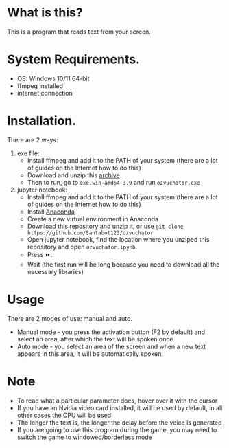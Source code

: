 # What is this?
This is a program that reads text from your screen.
# System Requirements.
- OS: Windows 10/11 64-bit
- ffmpeg installed
- internet connection

# Installation.
 There are 2 ways:
 1. exe file:
    - Install ffmpeg and add it to the PATH of your system (there are a lot of guides on the Internet how to do this)
    - Download and unzip this [archive](https://drive.google.com/file/d/10EWmP2It9Iy3QwZwAw3iV4Leeu4rjXXE/view?usp=drive_link).
    - Then to run, go to `exe.win-amd64-3.9` and run `ozvuchator.exe`
 2. jupyter notebook:
    - Install ffmpeg and add it to the PATH of your system (there are a lot of guides on the Internet how to do this)
    - Install [Anaconda](https://www.anaconda.com/installation-success?source=installer)
    - Create a new virtual environment in Anaconda
    - Download this repository and unzip it, or use `git clone https://github.com/Santabot123/ozvuchator`
    - Open jupyter notebook, find the location where you unziped this repository and open `ozvuchator.ipynb`.
    - Press ⏩.  
    - Wait (the first run will be long because you need to download all the necessary libraries)

# Usage
There are 2 modes of use: manual and auto.
- Manual mode - you press the activation button (F2 by default) and select an area, after which the text will be spoken once.
- Auto mode - you select an area of the screen and when a new text appears in this area, it will be automatically spoken.



# Note
- To read what a particular parameter does, hover over it with the cursor
- If you have an Nvidia video card installed, it will be used by default, in all other cases the CPU will be used
- The longer the text is, the longer the delay before the voice is generated
- If you are going to use this program during the game, you may need to switch the game to windowed/borderless mode



